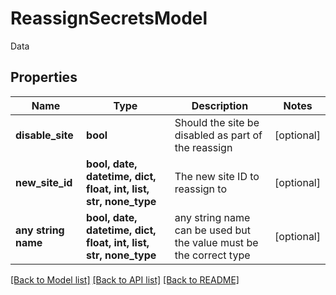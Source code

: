 # ReassignSecretsModel

Data

## Properties
Name | Type | Description | Notes
------------ | ------------- | ------------- | -------------
**disable_site** | **bool** | Should the site be disabled as part of the reassign | [optional] 
**new_site_id** | **bool, date, datetime, dict, float, int, list, str, none_type** | The new site ID to reassign to | [optional] 
**any string name** | **bool, date, datetime, dict, float, int, list, str, none_type** | any string name can be used but the value must be the correct type | [optional]

[[Back to Model list]](../README.md#documentation-for-models) [[Back to API list]](../README.md#documentation-for-api-endpoints) [[Back to README]](../README.md)


